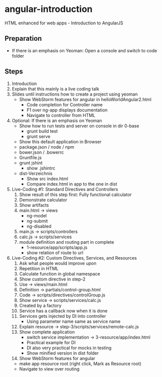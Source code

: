 angular-introduction
====================

HTML enhanced for web apps - Introduction to AngularJS

Preparation
-----------
* If there is an emphasis on Yeoman: Open a console and switch to code folder

Steps
-----

1. Introduction
1. Explain that this mainly is a live coding talk
1. Slides until instructions how to create a project using yeoman
   * Show WebStorm features for angular in helloWorldAngular2.html
     * Code completion for Controller name
     * F1 over ng-app displays documentation
     * Navigate to controller from HTML
1. Optional: If there is an emphasis on Yeoman
    * Show how to run tests and server on console in dir 0-base
       * grunt build test
       * grunt serve
    * Show this default application in Browser
    * package.json / node / npm
    * bower.json / .bowerrc
    * Gruntfile.js
    * grunt jshint
      * show .jshintrc
    * dist-Verzeichnis
      * Show src index.html
      * Compare index.html in app to the one in dist
1. Live-Coding #1: Standard Directives and Controllers
   1. Show result of this step first: Fully functional calculator
   1. Demonstrate calculator
   1. Show artifacts
     1. main.html -> views
        * ng-model
        * ng-submit
        * ng-disabled
     1. main.js -> scripts/controllers
     1. calc.js -> scripts/services
   1. module definition and routing part in complete
      * 1-resource/app/scripts/app.js
      * show relation of route to url
1. Live-Coding #2: Custom Directives, Services, and Resources
   1. Ask what people would improve upon
     1. Repetition in HTML
     1. Calculate function in global namespace
   1. Show custom directive in step-2
     1. Use -> views/main.html
     1. Definition -> partials/control-group.html
     1. Code -> scripts/directives/controlGroup.js
   1. Show service -> scripts/services/calc.js
     1. Created by a factory
     1. Service has a callback now when it is done
     1. Services gets injected by DI into controller
        * Using parameter name same as service name
   1. Explain resource -> step-3/scripts/services/remote-calc.js
   1. Show complete application
      * switch service implementation -> 3-resource/app/index.html
      * Practical example for DI
      * DI also very practical for mocks in testing
      * Show minified version in dist folder
   1. Show WebStorm features for angular
     * make app resource root (right click, Mark as Resource root)
     * Navigate to view over routing

